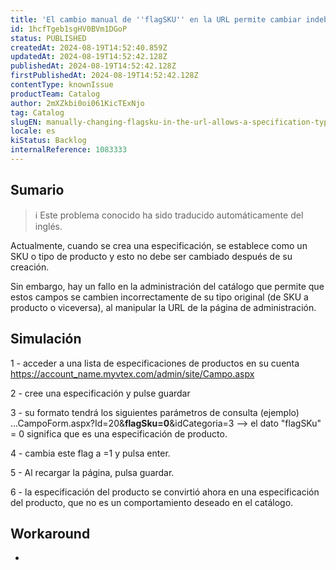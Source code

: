 ```yaml
---
title: 'El cambio manual de ''flagSKU'' en la URL permite cambiar indebidamente un tipo de especificación.'
id: 1hcfTgeb1sgHV0BVm1DGoP
status: PUBLISHED
createdAt: 2024-08-19T14:52:40.859Z
updatedAt: 2024-08-19T14:52:42.128Z
publishedAt: 2024-08-19T14:52:42.128Z
firstPublishedAt: 2024-08-19T14:52:42.128Z
contentType: knownIssue
productTeam: Catalog
author: 2mXZkbi0oi061KicTExNjo
tag: Catalog
slugEN: manually-changing-flagsku-in-the-url-allows-a-specification-type-to-be-improperly-changed
locale: es
kiStatus: Backlog
internalReference: 1083333
---
```


## Sumario

>ℹ️ Este problema conocido ha sido traducido automáticamente del inglés.


Actualmente, cuando se crea una especificación, se establece como un SKU o tipo de producto y esto no debe ser cambiado después de su creación.

Sin embargo, hay un fallo en la administración del catálogo que permite que estos campos se cambien incorrectamente de su tipo original (de SKU a producto o viceversa), al manipular la URL de la página de administración.


##

## Simulación


1 - acceder a una lista de especificaciones de productos en su cuenta https://account_name.myvtex.com/admin/site/Campo.aspx

2 - cree una especificación y pulse guardar

3 - su formato tendrá los siguientes parámetros de consulta (ejemplo) ...CampoForm.aspx?Id=20&**flagSku=0**&idCategoria=3 --> el dato "flagSKu" = 0 significa que es una especificación de producto.

4 - cambia este flag a =1 y pulsa enter.

5 - Al recargar la página, pulsa guardar.

6 - la especificación del producto se convirtió ahora en una especificación del producto, que no es un comportamiento deseado en el catálogo.



## Workaround


-





